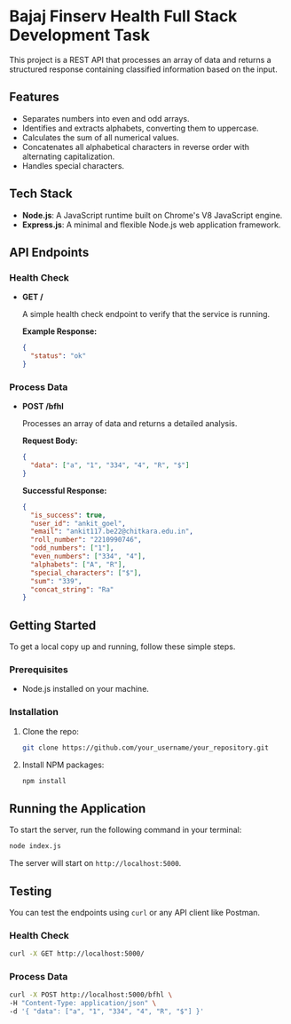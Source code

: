 # Bajaj Finserv Health Full Stack Development Task

This project is a REST API that processes an array of data and returns a structured response containing classified information based on the input.

## Features

- Separates numbers into even and odd arrays.
- Identifies and extracts alphabets, converting them to uppercase.
- Calculates the sum of all numerical values.
- Concatenates all alphabetical characters in reverse order with alternating capitalization.
- Handles special characters.

## Tech Stack

- **Node.js**: A JavaScript runtime built on Chrome's V8 JavaScript engine.
- **Express.js**: A minimal and flexible Node.js web application framework.

## API Endpoints

### Health Check

- **GET /**

  A simple health check endpoint to verify that the service is running.

  **Example Response:**

  ```json
  {
    "status": "ok"
  }
  ```

### Process Data

- **POST /bfhl**

  Processes an array of data and returns a detailed analysis.

  **Request Body:**

  ```json
  {
    "data": ["a", "1", "334", "4", "R", "$"]
  }
  ```

  **Successful Response:**

  ```json
  {
    "is_success": true,
    "user_id": "ankit_goel",
    "email": "ankit117.be22@chitkara.edu.in",
    "roll_number": "2210990746",
    "odd_numbers": ["1"],
    "even_numbers": ["334", "4"],
    "alphabets": ["A", "R"],
    "special_characters": ["$"],
    "sum": "339",
    "concat_string": "Ra"
  }
  ```

## Getting Started

To get a local copy up and running, follow these simple steps.

### Prerequisites

- Node.js installed on your machine.

### Installation

1.  Clone the repo:

    ```sh
    git clone https://github.com/your_username/your_repository.git
    ```

2.  Install NPM packages:

    ```sh
    npm install
    ```

## Running the Application

To start the server, run the following command in your terminal:

```sh
node index.js
```

The server will start on `http://localhost:5000`.

## Testing

You can test the endpoints using `curl` or any API client like Postman.

### Health Check

```sh
curl -X GET http://localhost:5000/
```

### Process Data

```sh
curl -X POST http://localhost:5000/bfhl \
-H "Content-Type: application/json" \
-d '{ "data": ["a", "1", "334", "4", "R", "$"] }'
```
